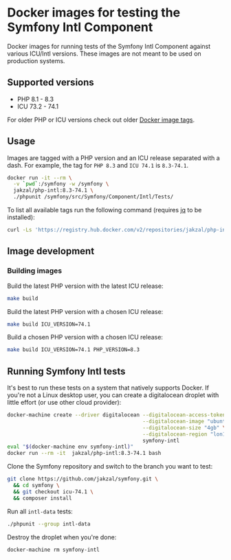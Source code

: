 # Docker images for testing the Symfony Intl Component

Docker images for running tests of the Symfony Intl Component against various
ICU/Intl versions. These images are not meant to be used on production systems.

## Supported versions

* PHP 8.1 - 8.3
* ICU 73.2 - 74.1

For older PHP or ICU versions check out older [Docker image tags](https://hub.docker.com/repository/docker/jakzal/php-intl/tags).

## Usage

Images are tagged with a PHP version and an ICU release separated with a dash.
For example, the tag for `PHP 8.3` and `ICU 74.1` is `8.3-74.1`.

```bash
docker run -it --rm \
  -v `pwd`:/symfony -w /symfony \
  jakzal/php-intl:8.3-74.1 \
  ./phpunit /symfony/src/Symfony/Component/Intl/Tests/
```

To list all available tags run the following command (requires [jq](https://stedolan.github.io/jq/) to be installed):

```bash
curl -Ls 'https://registry.hub.docker.com/v2/repositories/jakzal/php-intl/tags?page_size=20' | jq '.results[].name' --raw-output | sort
```

## Image development

### Building images

Build the latest PHP version with the latest ICU release:

```bash
make build
```

Build the latest PHP version with a chosen ICU release:

```bash
make build ICU_VERSION=74.1
```

Build a chosen PHP version with a chosen ICU release:

```bash
make build ICU_VERSION=74.1 PHP_VERSION=8.3
```

## Running Symfony Intl tests

It's best to run these tests on a system that natively supports Docker.
If you're not a Linux desktop user, you can create a digitalocean droplet with little effort (or use other cloud provider):

```bash
docker-machine create --driver digitalocean --digitalocean-access-token $DIGITAL_OCEAN_ACCESS_TOKEN \
                                            --digitalocean-image "ubuntu-19-04-x64" \
                                            --digitalocean-size "4gb" \
                                            --digitalocean-region "lon1" \
                                            symfony-intl
eval "$(docker-machine env symfony-intl)"
docker run --rm -it  jakzal/php-intl:8.3-74.1 bash
```

Clone the Symfony repository and switch to the branch you want to test:

```bash
git clone https://github.com/jakzal/symfony.git \
  && cd symfony \
  && git checkout icu-74.1 \
  && composer install
```

Run all `intl-data` tests:

```bash
./phpunit --group intl-data
```

Destroy the droplet when you're done:

```bash
docker-machine rm symfony-intl
```
